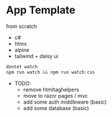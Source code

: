 # App Template

from scratch

- c#
- htmx
- alpine
- tailwind + daisy ui

```cs
dontet watch
npm run watch && npm run watch:css
```

- TODO:
  - remove htmltaghelpers
  - move to razor pages / mvc
  - add some auth middleware (basic)
  - add some database (basic)
